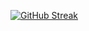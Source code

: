 [![GitHub Streak](http://github-readme-streak-stats.herokuapp.com?user=eliabieri&theme=dark&date_format=M%20j%5B%2C%20Y%5D)](https://git.io/streak-stats)
